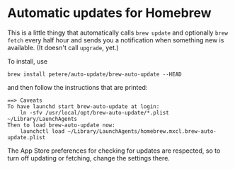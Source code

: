 # Automatic updates for Homebrew

This is a little thingy that automatically calls `brew update` and
optionally `brew fetch` every half hour and sends you a notification
when something new is available.  (It doesn't call `upgrade`, yet.)

To install, use

    brew install petere/auto-update/brew-auto-update --HEAD

and then follow the instructions that are printed:

```
==> Caveats
To have launchd start brew-auto-update at login:
    ln -sfv /usr/local/opt/brew-auto-update/*.plist ~/Library/LaunchAgents
Then to load brew-auto-update now:
    launchctl load ~/Library/LaunchAgents/homebrew.mxcl.brew-auto-update.plist
```

The App Store preferences for checking for updates are respected, so
to turn off updating or fetching, change the settings there.
